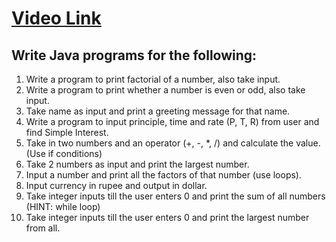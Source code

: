 # [Video Link](https://youtu.be/TAtrPoaJ7gc)

## Write Java programs for the following:

1. Write a program to print factorial of a number, also take input.
2. Write a program to print whether a number is even or odd, also take
input.
3. Take name as input and print a greeting message for that name.
4. Write a program to input principle, time and rate (P, T, R) from user and
find Simple Interest.
5. Take in two numbers and an operator (+, -, *, /) and calculate the value.
(Use if conditions)
6. Take 2 numbers as input and print the largest number.
7. Input a number and print all the factors of that number (use loops).
8. Input currency in rupee and output in dollar.
9. Take integer inputs till the user enters 0 and print the sum of all numbers
(HINT: while loop)
10. Take integer inputs till the user enters 0 and print the largest number from
all.